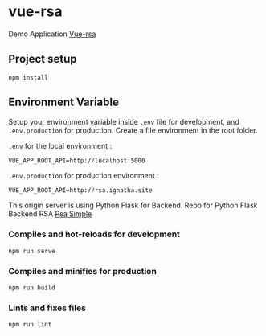 # vue-rsa

Demo Application [Vue-rsa](https://front.ignatha.site/)

## Project setup
```
npm install
```

## Environment Variable
Setup your environment variable inside `.env` file for development, and `.env.production` for production. Create a file environment in the root folder.

`.env` for the local environment :
```
VUE_APP_ROOT_API=http://localhost:5000
```
`.env.production` for production environment :
```
VUE_APP_ROOT_API=http://rsa.ignatha.site
```

This origin server is using Python Flask for Backend. Repo for Python Flask Backend RSA [Rsa Simple](https://github.com/ignatha/rsa-simple)


### Compiles and hot-reloads for development
```
npm run serve
```

### Compiles and minifies for production
```
npm run build
```

### Lints and fixes files
```
npm run lint
```
